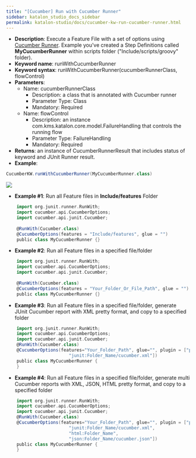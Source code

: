 ```yaml
---
title: "[Cucumber] Run with Cucumber Runner"
sidebar: katalon_studio_docs_sidebar
permalink: katalon-studio/docs/cucumber-kw-run-cucumber-runner.html
---
```

* **Description**: Execute a Feature File with a set of options using [Cucumber Runner](http://toolsqa.com/cucumber/junit-test-runner-class/). Example you've created a Step Definitions called **MyCucumberRunner** within scripts folder ("Include/scripts/groovy" folder).
* **Keyword name**: runWithCucumberRunner
* **Keyword syntax**: runWithCucumberRunner(cucumberRunnerClass, flowControl)
* **Parameters**:
  * Name: cucumberRunnerClass
    * Description: a class that is annotated with Cucumber runner
    * Parameter Type: Class
    * Mandatory: Required
  * Name: flowControl
    * Description: an instance com.kms.katalon.core.model.FailureHandling that controls the running flow
    * Parameter Type: FailureHandling
    * Mandatory: Required
* **Returns**: an instance of CucumberRunnerResult that includes status of keyword and JUnit Runner result.
* **Example**:

```groovy
CucumberKW.runWithCucumberRunner(MyCucumberRunner.class)
```

![](https://github.com/katalon-studio/docs-images/raw/master/katalon-studio/docs/running-cucumber-features-file/Screen-Shot-2018-09-06-at-17.13.04.png)

* **Example #1**: Run all Feature files in **Include/features** Folder

```groovy
    import org.junit.runner.RunWith;
    import cucumber.api.CucumberOptions;
    import cucumber.api.junit.Cucumber;
    
    @RunWith(Cucumber.class)
    @CucumberOptions(features = "Include/features", glue = "")
    public class MyCucumberRunner {}

```

* **Example #2**: Run all Feature files in a specified file/folder

```groovy
    import org.junit.runner.RunWith;
    import cucumber.api.CucumberOptions;
    import cucumber.api.junit.Cucumber;
    
    @RunWith(Cucumber.class)
    @CucumberOptions(features = "Your_Folder_Or_File_Path", glue = "")
    public class MyCucumberRunner {}

```

* **Example #3**: Run all Feature files in a specified file/folder, generate JUnit Cucumber report with XML pretty format, and copy to a specified folder

```groovy
    import org.junit.runner.RunWith;
    import cucumber.api.CucumberOptions;
    import cucumber.api.junit.Cucumber;
    @RunWith(Cucumber.class)
    @CucumberOptions(features="Your_Folder_Path", glue="", plugin = ["pretty",
                        "junit:Folder_Name/cucumber.xml"])
    public class MyCucumberRunner {
    }

```

* **Example #4**: Run all Feature files in a specified file/folder, generate multi Cucumber reports with XML, JSON, HTML pretty format, and copy to a specified folder

```groovy
    import org.junit.runner.RunWith;
    import cucumber.api.CucumberOptions;
    import cucumber.api.junit.Cucumber;
    @RunWith(Cucumber.class)
    @CucumberOptions(features="Your_Folder_Path", glue="", plugin = ["pretty",
                        "junit:Folder_Name/cucumber.xml",
                        "html:Folder_Name",
                        "json:Folder_Name/cucumber.json"])
    public class MyCucumberRunner {
    }
```
